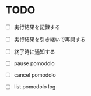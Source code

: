 TODO
====

- [ ] 実行結果を記録する
- [ ] 実行結果を引き継いで再開する
- [ ] 終了時に通知する

- [ ] pause pomodolo
- [ ] cancel pomodolo
- [ ] list pomodolo log

